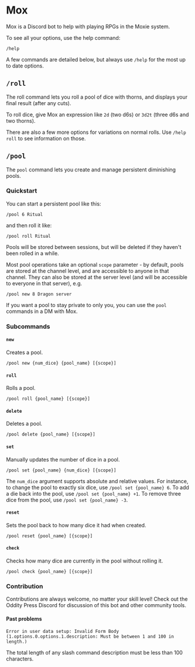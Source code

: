 # Mox

Mox is a Discord bot to help with playing RPGs in the Moxie system.

To see all your options, use the help command:

```
/help
```

A few commands are detailed below, but always use `/help` for the most up to date options.

## `/roll`
The roll command lets you roll a pool of dice with thorns, and displays your final result (after any cuts).

To roll dice, give Mox an expression like `2d` (two d6s) or `3d2t` (three d6s and two thorns).

There are also a few more options for variations on normal rolls. Use `/help roll` to see information on those.

## `/pool`
The `pool` command lets you create and manage persistent diminishing pools.

### Quickstart
You can start a persistent pool like this:

```
/pool 6 Ritual
```

and then roll it like:

```
/pool roll Ritual
```

Pools will be stored between sessions, but will be deleted if they haven't been rolled in a while.

Most pool operations take an optional `scope` parameter - by default, pools are stored at the channel level, and are accessible to anyone in that channel. They can also be stored at the server level (and will be accessible to everyone in that server), e.g.

```
/pool new 8 Dragon server
```

If you want a pool to stay private to only you, you can use the `pool` commands in a DM with Mox.

### Subcommands
#### `new`
Creates a pool.

```
/pool new {num_dice} {pool_name} [{scope}]
```

#### `roll`
Rolls a pool.
```
/pool roll {pool_name} [{scope}]
```

#### `delete`
Deletes a pool.
```
/pool delete {pool_name} [{scope}]
```

#### `set`
Manually updates the number of dice in a pool.
```
/pool set {pool_name} {num_dice} [{scope}]
```
The `num_dice` argument supports absolute and relative values. For instance, to change the pool to exactly six dice, use `/pool set {pool_name} 6`. To add a die back into the pool, use `/pool set {pool_name} +1`. To remove three dice from the pool, use `/pool set {pool_name} -3`.

#### `reset`
Sets the pool back to how many dice it had when created.
```
/pool reset {pool_name} [{scope}]
```

#### `check`
Checks how many dice are currently in the pool without rolling it.
```
/pool check {pool_name} [{scope}]
```


### Contribution
Contributions are always welcome, no matter your skill level! Check out the Oddity Press Discord for discussion of this bot and other community tools.

#### Past problems

```
Error in user data setup: Invalid Form Body (1.options.0.options.1.description: Must be between 1 and 100 in length.)
```

The total length of any slash command description must be less than 100 characters.

